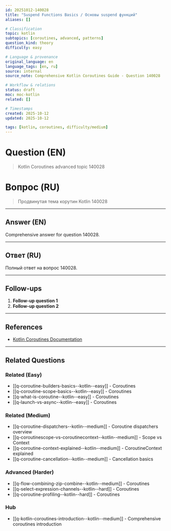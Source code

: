 ```yaml
---
id: 20251012-140028
title: "Suspend Functions Basics / Основы suspend функций"
aliases: []

# Classification
topic: kotlin
subtopics: [coroutines, advanced, patterns]
question_kind: theory
difficulty: easy

# Language & provenance
original_language: en
language_tags: [en, ru]
source: internal
source_note: Comprehensive Kotlin Coroutines Guide - Question 140028

# Workflow & relations
status: draft
moc: moc-kotlin
related: []

# Timestamps
created: 2025-10-12
updated: 2025-10-12

tags: [kotlin, coroutines, difficulty/medium]
---
```

# Question (EN)
> Kotlin Coroutines advanced topic 140028

# Вопрос (RU)
> Продвинутая тема корутин Kotlin 140028

---

## Answer (EN)

Comprehensive answer for question 140028.

---

## Ответ (RU)

Полный ответ на вопрос 140028.

---

## Follow-ups

1. **Follow-up question 1**
2. **Follow-up question 2**

---

## References

- [Kotlin Coroutines Documentation](https://kotlinlang.org/docs/coroutines-overview.html)

---

## Related Questions

### Related (Easy)
- [[q-coroutine-builders-basics--kotlin--easy]] - Coroutines
- [[q-coroutine-scope-basics--kotlin--easy]] - Coroutines
- [[q-what-is-coroutine--kotlin--easy]] - Coroutines
- [[q-launch-vs-async--kotlin--easy]] - Coroutines

### Related (Medium)
- [[q-coroutine-dispatchers--kotlin--medium]] - Coroutine dispatchers overview
- [[q-coroutinescope-vs-coroutinecontext--kotlin--medium]] - Scope vs Context
- [[q-coroutine-context-explained--kotlin--medium]] - CoroutineContext explained
- [[q-coroutine-cancellation--kotlin--medium]] - Cancellation basics

### Advanced (Harder)
- [[q-flow-combining-zip-combine--kotlin--medium]] - Coroutines
- [[q-select-expression-channels--kotlin--hard]] - Coroutines
- [[q-coroutine-profiling--kotlin--hard]] - Coroutines

### Hub
- [[q-kotlin-coroutines-introduction--kotlin--medium]] - Comprehensive coroutines introduction

